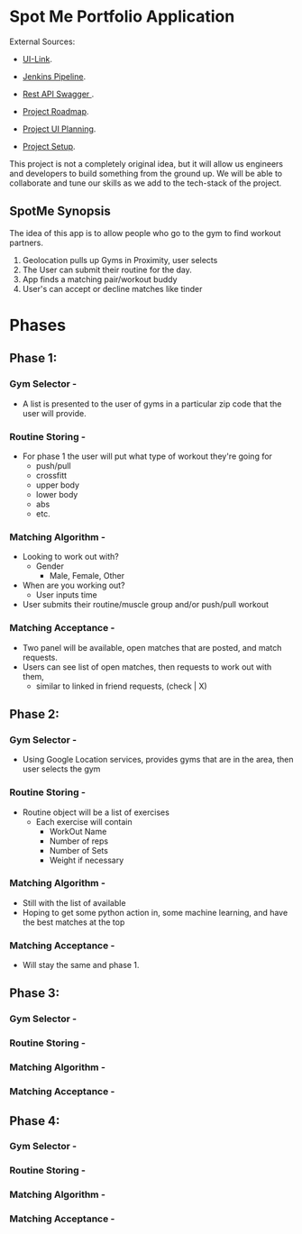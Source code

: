 # Spot Me Portfolio Application

External Sources: 

 - [UI-Link](https://ui.spot-me-app.com/home).

 - [Jenkins Pipeline](https://jenkins.spot-me-app.com/).
 
 - [Rest API Swagger ](https://rest.spot-me-app.com/swagger-ui/index.html#/).
 
 - [Project Roadmap](https://github.com/chihabam/spotme/projects?query=is%3Aopen).

 - [Project UI Planning](https://github.com/chihabam/spotme/projects?query=is%3Aopen).

 - [Project Setup](https://docs.google.com/document/d/1O-df9oUytpZRouY57QEDtHqefBnCYMHm3AedVO7zcIc/edit?usp=sharing).

This project is not a completely original idea, but it will allow us engineers and developers to 
build something from the ground up. We will be able to collaborate and tune our skills as we add to
the tech-stack of the project.
## SpotMe Synopsis
The idea of this app is to allow people who go to the gym to find workout partners.
1. Geolocation pulls up Gyms in Proximity, user selects
2. The User can submit their routine for the day.
3. App finds a matching pair/workout buddy
4. User's can accept or decline matches like tinder

# Phases
## Phase 1: 

### Gym Selector -
- A list is presented to the user of gyms in a particular zip code that the user will provide.
### Routine Storing -
- For phase 1 the user will put what type of workout they're going for
  - push/pull
  - crossfitt
  - upper body
  - lower body
  - abs
  - etc.
### Matching Algorithm -
  - Looking to work out with?
    - Gender
      - Male, Female, Other
  - When are you working out?
    - User inputs time
  - User submits their routine/muscle group and/or push/pull workout
### Matching Acceptance -
- Two panel will be available, open matches that are posted, and match requests. 
- Users can see list of open matches, then requests to work out with them,
  - similar to linked in friend requests, (check | X)

## Phase 2:
### Gym Selector -
  - Using Google Location services, provides gyms that are in the area, then user selects the gym
### Routine Storing -
- Routine object will be a list of exercises
  - Each exercise will contain
    - WorkOut Name
    - Number of reps
    - Number of Sets
    - Weight if necessary
### Matching Algorithm -
  - Still with the list of available 
  - Hoping to get some python action in, some machine learning, and have the best matches at the top
### Matching Acceptance -
  - Will stay the same and phase 1. 


## Phase 3: 

### Gym Selector -
### Routine Storing -
### Matching Algorithm -
### Matching Acceptance -

## Phase 4: 

### Gym Selector -
### Routine Storing -
### Matching Algorithm -
### Matching Acceptance -


